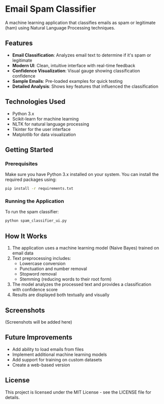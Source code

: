 # Email Spam Classifier

A machine learning application that classifies emails as spam or legitimate (ham) using Natural Language Processing techniques.

## Features

- **Email Classification**: Analyzes email text to determine if it's spam or legitimate
- **Modern UI**: Clean, intuitive interface with real-time feedback
- **Confidence Visualization**: Visual gauge showing classification confidence
- **Sample Emails**: Pre-loaded examples for quick testing
- **Detailed Analysis**: Shows key features that influenced the classification

## Technologies Used

- Python 3.x
- Scikit-learn for machine learning
- NLTK for natural language processing
- Tkinter for the user interface
- Matplotlib for data visualization

## Getting Started

### Prerequisites

Make sure you have Python 3.x installed on your system. You can install the required packages using:

```bash
pip install -r requirements.txt
```

### Running the Application

To run the spam classifier:

```bash
python spam_classifier_ui.py
```

## How It Works

1. The application uses a machine learning model (Naive Bayes) trained on email data
2. Text preprocessing includes:
   - Lowercase conversion
   - Punctuation and number removal
   - Stopword removal
   - Stemming (reducing words to their root form)
3. The model analyzes the processed text and provides a classification with confidence score
4. Results are displayed both textually and visually

## Screenshots

(Screenshots will be added here)

## Future Improvements

- Add ability to load emails from files
- Implement additional machine learning models
- Add support for training on custom datasets
- Create a web-based version

## License

This project is licensed under the MIT License - see the LICENSE file for details.